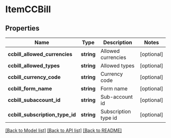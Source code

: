 # ItemCCBill

## Properties
Name | Type | Description | Notes
------------ | ------------- | ------------- | -------------
**ccbill_allowed_currencies** | **string** | Allowed currencies | [optional] 
**ccbill_allowed_types** | **string** | Allowed types | [optional] 
**ccbill_currency_code** | **string** | Currency code | [optional] 
**ccbill_form_name** | **string** | Form name | [optional] 
**ccbill_subaccount_id** | **string** | Sub-account id | [optional] 
**ccbill_subscription_type_id** | **string** | Subscription type id | [optional] 

[[Back to Model list]](../README.md#documentation-for-models) [[Back to API list]](../README.md#documentation-for-api-endpoints) [[Back to README]](../README.md)


